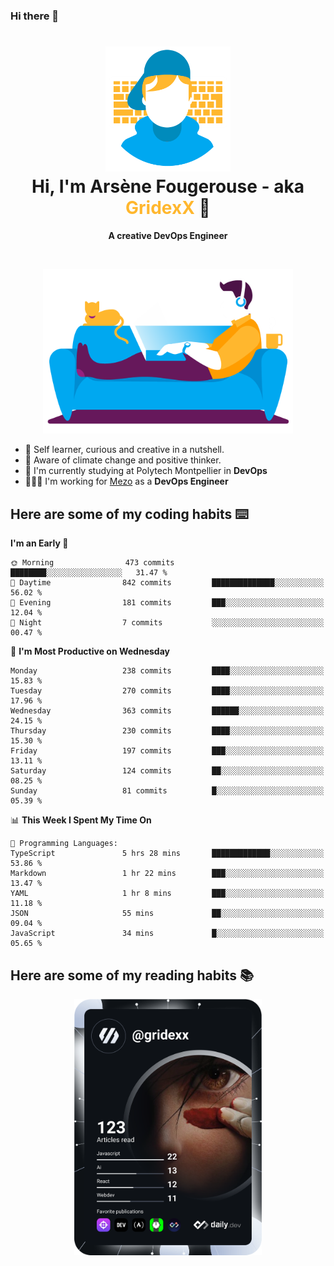 ### Hi there 👋

<!--
**GridexX/gridexx** is a ✨ _special_ ✨ repository because its `README.md` (this file) appears on your GitHub profile.

Here are some ideas to get you started:

- 🔭 I’m currently working on ...
- 🌱 I’m currently learning ...
- 👯 I’m looking to collaborate on ...
- 🤔 I’m looking for help with ...
- 💬 Ask me about ...
- 📫 How to reach me: ...
- 😄 Pronouns: ...
- ⚡ Fun fact: ...
-->


<!-- Header -->
<h1 align="center">
  <img src="./images/user_profile.png" width="200">
  <br>
  Hi, I'm Arsène Fougerouse - aka <span style="color:#ffb72e">GridexX</span> 👋
</h1>


<p align="center">
  <b>A creative DevOps Engineer </b>
</p>
<br/>
<p align="center">
  <img src="./images/man_couch.png" width="400">
</p>

- 🎨 Self learner, curious and creative in a nutshell. 
- 🌱 Aware of climate change and positive thinker.
- 📕 I'm currently studying at Polytech Montpellier in **DevOps**
- 👨🏻‍💻 I'm working for [Mezo](https://meso-lr.umontpellier.fr/) as a **DevOps Engineer**


## Here are some of my coding habits ⌨️

<!-- Add a section about tech and Ops stack
  Like this one : https://github.com/Xanthus58#-tech-stack
-->
<!--START_SECTION:waka-->
**I'm an Early 🐤** 

```text
🌞 Morning                473 commits         ████████░░░░░░░░░░░░░░░░░   31.47 % 
🌆 Daytime                842 commits         ██████████████░░░░░░░░░░░   56.02 % 
🌃 Evening                181 commits         ███░░░░░░░░░░░░░░░░░░░░░░   12.04 % 
🌙 Night                  7 commits           ░░░░░░░░░░░░░░░░░░░░░░░░░   00.47 % 
```
📅 **I'm Most Productive on Wednesday** 

```text
Monday                   238 commits         ████░░░░░░░░░░░░░░░░░░░░░   15.83 % 
Tuesday                  270 commits         ████░░░░░░░░░░░░░░░░░░░░░   17.96 % 
Wednesday                363 commits         ██████░░░░░░░░░░░░░░░░░░░   24.15 % 
Thursday                 230 commits         ████░░░░░░░░░░░░░░░░░░░░░   15.30 % 
Friday                   197 commits         ███░░░░░░░░░░░░░░░░░░░░░░   13.11 % 
Saturday                 124 commits         ██░░░░░░░░░░░░░░░░░░░░░░░   08.25 % 
Sunday                   81 commits          █░░░░░░░░░░░░░░░░░░░░░░░░   05.39 % 
```


📊 **This Week I Spent My Time On** 

```text
💬 Programming Languages: 
TypeScript               5 hrs 28 mins       █████████████░░░░░░░░░░░░   53.86 % 
Markdown                 1 hr 22 mins        ███░░░░░░░░░░░░░░░░░░░░░░   13.47 % 
YAML                     1 hr 8 mins         ███░░░░░░░░░░░░░░░░░░░░░░   11.18 % 
JSON                     55 mins             ██░░░░░░░░░░░░░░░░░░░░░░░   09.04 % 
JavaScript               34 mins             █░░░░░░░░░░░░░░░░░░░░░░░░   05.65 % 
```


<!--END_SECTION:waka-->

## Here are some of my reading habits 📚
<div  align="center">
  <img src="./images/devcard.svg" width="300">
</div>
